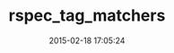 ---
layout: post
title:  "rspec_tag_matchers"
repo:   "grimen/rspec_tag_matchers"
date:   2015-02-18 17:05:24
gemurl: http://github.com/grimen/rspec_tag_matchers
---